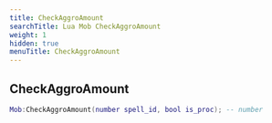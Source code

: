 ```yaml
---
title: CheckAggroAmount
searchTitle: Lua Mob CheckAggroAmount
weight: 1
hidden: true
menuTitle: CheckAggroAmount
---
```

## CheckAggroAmount
```lua
Mob:CheckAggroAmount(number spell_id, bool is_proc); -- number
```